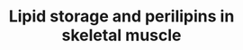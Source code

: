 ---
annotations:
- id: PW:0000002
  parent: classic metabolic pathway
  type: Pathway Ontology
  value: classic metabolic pathway
authors:
- Sabinedaemen
- Egonw
- Jmelius
- Mkutmon
- MaintBot
description: ''
last-edited: 2019-09-17
organisms:
- Homo sapiens
redirect_from:
- /index.php/Pathway:WP2887
- /instance/WP2887
revision: null
schema-jsonld:
- '@context': https://schema.org/
  '@id': https://wikipathways.github.io/pathways/WP2887.html
  '@type': Dataset
  creator:
    '@type': Organization
    name: WikiPathways
  description: ''
  keywords:
  - ''
  - ATGL
  - DAG
  - FA
  - FAO
  - Glycerol
  - HSL
  - Lipid droplet genes
  - MAG
  - MGL
  - Mitochondrial biogenesis
  - PGC1A
  - PLIN5
  - PPARA
  - TAG
  - Target genes
  license: CC0
  name: Lipid storage and perilipins in skeletal muscle
seo: CreativeWork
title: Lipid storage and perilipins in skeletal muscle
wpid: WP2887
---